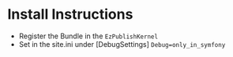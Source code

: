 Install Instructions
====================

* Register the Bundle in the `EzPublishKernel`
* Set in the site.ini under [DebugSettings] `Debug=only_in_symfony`


